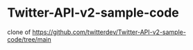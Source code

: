 # Twitter-API-v2-sample-code
clone of https://github.com/twitterdev/Twitter-API-v2-sample-code/tree/main
